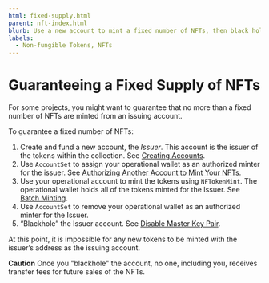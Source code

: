 ```yaml
---
html: fixed-supply.html
parent: nft-index.html
blurb: Use a new account to mint a fixed number of NFTs, then black hole the account.
labels:
  - Non-fungible Tokens, NFTs
---
```

# Guaranteeing a Fixed Supply of NFTs

For some projects, you might want to guarantee that no more than a fixed number of NFTs are minted from an issuing account.

To guarantee a fixed number of NFTs:

1. Create and fund a new account, the _Issuer_. This account is the issuer of the tokens within the collection. See [Creating Accounts](accounts.html#creating-accounts).
1. Use `AccountSet` to assign your operational wallet as an authorized minter for the issuer. See [Authorizing Another Account to Mint Your NFTs](nftoken-authorized-minting.html).
1. Use your operational account to mint the tokens using `NFTokenMint`. The operational wallet holds all of the tokens minted for the Issuer. See [Batch Minting](nftoken-batch-minting.html).
1.  Use `AccountSet` to remove your operational wallet as an authorized minter for the Issuer.
1. “Blackhole” the Issuer account. See [Disable Master Key Pair](disable-master-key-pair.html).

At this point, it is impossible for any new tokens to be minted with the issuer’s address as the issuing account.

**Caution** Once you "blackhole" the account, no one, including you, receives transfer fees for future sales of the NFTs.
